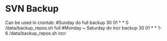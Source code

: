 # SVN Backup
Can be used in crontab:
#Sunday do full backup
30 01 * * 0 /data/backup_repos.sh full
#Monday ~ Saturday do incr backup
30 01 * * 1-6 /data/backup_repos.sh incr

